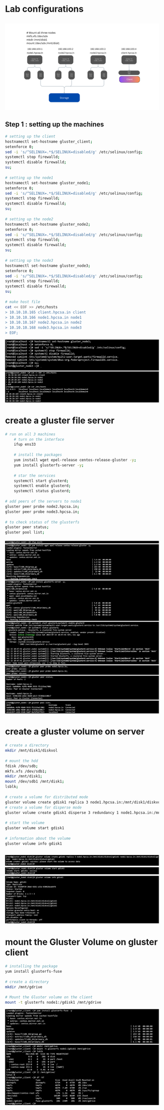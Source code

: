 # Lab configurations
![gluster file cofig](../Diagrams/machine_config_gluster.png)
---

## Step 1 : setting up the machines
```bash
# setting up the client
hostnamectl set-hostname gluster_client;
setenforce 0;
sed -i 's/^SELINUX=.*$/SELINUX=disabled/g' /etc/selinux/config;
systemctl stop firewalld;
systemctl disable firewalld;
su;

# setting up the node1
hostnamectl set-hostname gluster_node1;
setenforce 0;
sed -i 's/^SELINUX=.*$/SELINUX=disabled/g' /etc/selinux/config;
systemctl stop firewalld;
systemctl disable firewalld;
su;

# setting up the node2
hostnamectl set-hostname gluster_node2;
setenforce 0;
sed -i 's/^SELINUX=.*$/SELINUX=disabled/g' /etc/selinux/config;
systemctl stop firewalld;
systemctl disable firewalld;
su;

# setting up the node3
hostnamectl set-hostname gluster_node3;
setenforce 0;
sed -i 's/^SELINUX=.*$/SELINUX=disabled/g' /etc/selinux/config;
systemctl stop firewalld;
systemctl disable firewalld;
su;

# make host file
cat << EOF >> /etc/hosts
> 10.10.10.165 client.hpcsa.in client
> 10.10.10.166 node1.hpcsa.in node1
> 10.10.10.167 node2.hpcsa.in node2
> 10.10.10.168 node3.hpcsa.in node3
> EOF;
```
![](./images/1.jpg)
![](./images/2.jpg)

# create a gluster file server
```bash
# run on all 3 machines
    # turn on the interface
    ifup ens33

    # install the packages
    yum install wget epel-release centos-release-gluster -y;
    yum install glusterfs-server -y;

    # star the services
    systemctl start glusterd;
    systemctl enable glusterd;
    systemctl status glusterd;

# add peers of the servers to node1
gluster peer probe node2.hpcsa.in;
gluster peer probe node3.hpcsa.in;

# to check status of the glusterfs
gluster peer status;
gluster pool list;
```
![](./images/3.jpg)
![](./images/4.jpg)
![](./images/5.jpg)
![](./images/6.jpg)
![](./images/7.jpg)
![](./images/8.jpg)
![](./images/9.jpg)

# create a gluster volume on server
```bash
# create a directory
mkdir /mnt/disk1/diskvol

# mount the hdd
fdisk /dev/sdb;
mkfs.xfs /dev/sdb1;
mkdir /mnt/disk1;
mount /dev/sdb1 /mnt/disk1;
lsblk;

# create a volume for distributed mode
gluster volume create gdisk1 replica 3 node1.hpcsa.in:/mnt/disk1/diskvol/gdisk1 node2.hpcsa.in:/mnt/disk1/diskvol/gdisk1  node3.hpcsa.in:/mnt/disk1/diskvol/gdisk1
# create a volume for disperse mode
gluster volume create gdisk1 disperse 3 redundancy 1 node1.hpcsa.in:/mnt/disk1/diskvol/gdisk1 node2.hpcsa.in:/mnt/disk1/diskvol/gdisk1  node3.hpcsa.in:/mnt/disk1/diskvol/gdisk1

# start the volume   
gluster volume start gdisk1

# information about the volume
gluster volume info gdisk1
```
![](./images/10.jpg)
![](./images/11.jpg)
![](./images/12.jpg)
---
# mount the Gluster Volume on gluster client

```bash
# installing the package
yum install glusterfs-fuse

# create a directory 
mkdir /mnt/gdrive

# Mount the Gluster volume on the client
mount -t glusterfs node1:/gdisk1 /mnt/gdrive
```
![](./images/13.jpg)
![](./images/14.jpg)


